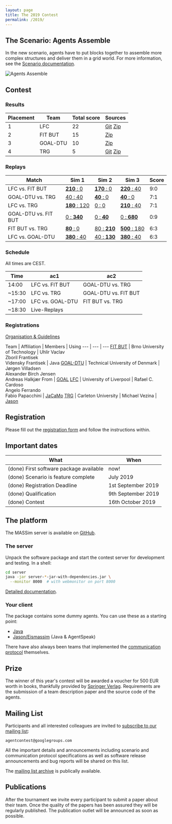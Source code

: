 ```yaml
---
layout: page
title: The 2019 Contest
permalink: /2019/
---
```


The Scenario: Agents Assemble
-----------------------------

In the new scenario, agents have to put blocks together to assemble more complex structures and deliver them in a grid world. For more information, see the [Scenario documentation](https://github.com/agentcontest/massim_2019/blob/master/docs/scenario.md).

![Agents Assemble](/2019/contest_banner_small.png)

Contest
-------

### Results

Placement | Team | Total score | Sources
--- | --- | --- | ---
1 | LFC | 22 | [Git](https://github.com/autonomy-and-verification-uol/mapc2019-liv) [Zip](/2019/sources/mapc2019-lfc.zip)
2 | FIT BUT | 15 | [Zip](/2019/sources/FitBut.zip)
3 | GOAL-DTU | 10 | [Zip](/2019/sources/MAPC2019-GOAL-DTU.zip)
4 | TRG | 5 | [Git](https://github.com/MikeVezina/massim2019) [Zip](/2019/sources/mapc2019-trg.zip)

### Replays

Match | Sim 1 | Sim 2 | Sim 3 | Score
--- | --- | --- | --- | ---
LFC vs. FIT BUT | [**210**&nbsp;:&nbsp;0](/2019/replays/?2019-10-16-14-16-27-1571228187194_LFC_FIT-BUT) | [**170**&nbsp;:&nbsp;0](/2019/replays/?2019-10-16-14-16-27-1571228815095_LFC_FIT-BUT) | [**220**&nbsp;:&nbsp;40](/2019/replays/?2019-10-16-14-16-27-1571229197887_LFC_FIT-BUT) | 9:0
GOAL-DTU vs. TRG | [40&nbsp;:&nbsp;40](/2019/replays/?2019-10-16-14-07-44-1571227664602_GOAL-DTU_TRG) | [**40**&nbsp;:&nbsp;0](/2019/replays/?2019-10-16-14-37-04-1571229424884_GOAL-DTU_TRG) | [**40**&nbsp;:&nbsp;0](/2019/replays/?2019-10-16-15-02-26-1571230946067_GOAL-DTU_TRG) | 7:1
LFC vs. TRG | [**180**&nbsp;:&nbsp;120](/2019/replays/?2019-10-16-15-32-19-1571232739091_LFC_TRG) | [0&nbsp;:&nbsp;0](/2019/replays/?2019-10-16-15-39-17-1571233157086_LFC_TRG) | [**210**&nbsp;:&nbsp;40](/2019/replays/?2019-10-16-15-50-00-1571233800721_LFC_TRG) | 7:1
GOAL-DTU vs. FIT BUT | [0&nbsp;:&nbsp;**340**](/2019/replays/?2019-10-16-15-21-50-1571232110105_GOAL-DTU_FIT-BUT) | [0&nbsp;:&nbsp;**40**](/2019/replays/?2019-10-16-15-47-46-1571233666717_GOAL-DTU_FIT-BUT) | [0&nbsp;:&nbsp;**680**](/2019/replays/?2019-10-16-16-22-05-1571235725395_GOAL-DTU_FIT-BUT) | 0:9
FIT BUT vs. TRG | [**80**&nbsp;:&nbsp;0](/2019/replays/?2019-10-16-16-46-42-1571237202721_TRG_FIT-BUT) | [80&nbsp;:&nbsp;**210**](/2019/replays/?2019-10-16-16-53-51-1571237631601_TRG_FIT-BUT) | [**500**&nbsp;:&nbsp;180](/2019/replays/?2019-10-16-17-00-42-1571238042365_TRG_FIT-BUT) | 6:3
LFC vs. GOAL-DTU | [**380**&nbsp;:&nbsp;40](/2019/replays/?2019-10-16-16-52-05-1571237525849_GOAL-DTU_LFC) | [40&nbsp;:&nbsp;**130**](/2019/replays/?2019-10-16-17-22-57-1571239377138_GOAL-DTU_LFC) | [**380**&nbsp;:&nbsp;40](/2019/replays/?2019-10-16-17-43-04-1571240584642_GOAL-DTU_LFC) | 6:3


### Schedule

All times are CEST.

Time | ac1 | ac2
--- | --- | ---
14:00 | LFC vs. FIT BUT | GOAL-DTU vs. TRG
~15:30 | LFC vs. TRG | GOAL-DTU vs. FIT BUT
~17:00 | LFC vs. GOAL-DTU | FIT BUT vs. TRG
~18:30 | Live-Replays | |

### Registrations

[Organisation & Guidelines](downloads/organisation.txt)

Team | Affiliation | Members | Using
--- | --- | ---
[FIT BUT](registrations/FIT_BUT_public.pdf) | Brno University of Technology | Uhlir Vaclav <br> Zboril Frantisek <br> Vidensky Frantisek | Java
[GOAL-DTU](registrations/DTU_public.pdf) | Technical University of Denmark | Jørgen Villadsen <br> Alexander Birch Jensen <br> Andreas Halkjær From | [GOAL](https://goalapl.atlassian.net/wiki/)
[LFC](registrations/LFC_public.pdf) | University of Liverpool | Rafael C. Cardoso <br> Angelo Ferrando <br> Fabio Papacchini | [JaCaMo](http://jacamo.sourceforge.net/)
[TRG](registrations/TRG_public.pdf) | Carleton University | Michael Vezina | [Jason](http://jason.sourceforge.net/wp/)

Registration
------------

Please fill out the [registration form](downloads/registration.tex) and
follow the instructions within.

Important dates
---------------

What | When
--- | ---
(done) First software package available | now!
(done) Scenario is feature complete | July 2019
(done) Registration Deadline | 1st September 2019
(done) Qualification | 9th September 2019
(done) Contest | 16th October 2019

The platform
------------

The MASSim server is available on [GitHub](https://github.com/agentcontest/massim_2019).

<!--div class="actions">
  <a href="https://github.com/agentcontest/massim_2019/releases" title="MASSim on GitHub">
    <span class="title">Software package</span>
    <br>
    <span class="filename">massim-2018-1.1-bin.tar.gz</span>
  </a>
</div-->

### The server

Unpack the software package and start the contest server for development and testing. In a shell:

```bash
cd server
java -jar server-*-jar-with-dependencies.jar \
  --monitor 8000  # with webmonitor on port 8000
```

[Detailed documentation](https://github.com/agentcontest/massim_2019/blob/master/docs/server.md).

### Your client

The package contains some dummy agents. You can use these as a starting point:

* [Java](https://github.com/agentcontest/massim_2019/blob/master/docs/javaagents.md)
* [Jason/Eismassim](https://github.com/agentcontest/massim_2019/blob/master/docs/eismassim.md) (Java & AgentSpeak)

There have also always been teams that implemented the
[communication protocol](https://github.com/agentcontest/massim_2019/blob/master/docs/protocol.md)
themselves.

Prize
-----

The winner of this year's contest will be awarded a voucher for 500 EUR worth in books,
thankfully provided by [Springer Verlag](https://www.springer.com). Requirements are the submission of a team description paper and the source code of the agents.

Mailing List
------------

Participants and all interested colleagues are invited to
[subscribe to our mailing list](https://groups.google.com/forum/#!forum/agentcontest):

`agentcontest@googlegroups.com`

All the important details and announcements including scenario and
communication protocol specifications as well as software release announcements
and bug reports will be shared on this list.

The [mailing list archive](https://groups.google.com/forum/#!forum/agentcontest)
is publically available.

Publications
------------

After the tournament we invite every participant to submit a paper about their
team. Once the quality of the papers has been assured they will be regularly
published. The publication outlet will be announced as soon as possible.
